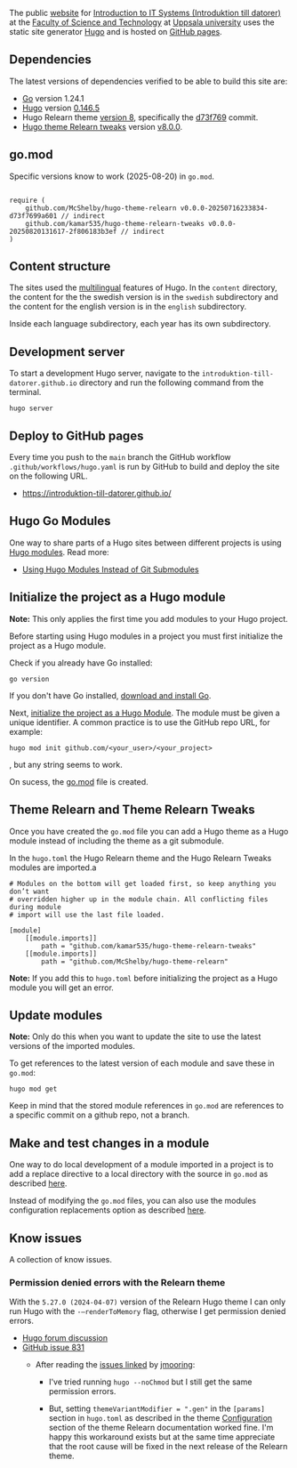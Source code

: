 The public [website][idt] for [Introduction to IT Systems (Introduktion till datorer)](https://introduktion-till-datorer.github.io/) at the [Faculty of Science and Technology](https://www.uu.se/en/students/faculty/science-and-technology) at [Uppsala university](https://www.uu.se/en) uses the static site generator [Hugo][hugo] and is hosted on [GitHub pages](https://pages.github.com/).

[idt]: https://introduktion-till-datorer.github.io/

[hugo]: https://gohugo.io/

## Dependencies 

The latest versions of dependencies verified to be able to build this site are:

- [Go][go] version 1.24.1
- [Hugo][hugo] version [0.146.5]
- Hugo Relearn theme [version 8][relearn-8], specifically the [d73f769] commit. 
- [Hugo theme Relearn tweaks][tweaks] version  [v8.0.0][tweaks-8.0.0]. 

[tweaks]: https://github.com/kamar535/hugo-theme-relearn-tweaks

[go]: https://go.dev/

[0.146.5]: https://github.com/gohugoio/hugo/releases/tag/v0.146.5

[82a5e9876c67]: https://github.com/McShelby/hugo-theme-relearn/commit/82a5e9876c67

[relearn-8]: https://mcshelby.github.io/hugo-theme-relearn/introduction/releasenotes/8/

[d73f769]: https://github.com/McShelby/hugo-theme-relearn/commit/d73f7699a6011c72b0f783ecabd06d4fbe425426#diff-9bfed1ff76f1e65e5624165a48bd1e1b065699da5d93934cc10eca4e39541576

[tweaks-8.0.0]: https://github.com/kamar535/hugo-theme-relearn-tweaks/releases/tag/v8.x

## go.mod
Specific versions know to work (2025-08-20) in `go.mod`.

```

require (
	github.com/McShelby/hugo-theme-relearn v0.0.0-20250716233834-d73f7699a601 // indirect
	github.com/kamar535/hugo-theme-relearn-tweaks v0.0.0-20250820131617-2f806183b3ef // indirect
)

````

## Content structure

The sites used the [multilingual] features of Hugo. 
In the `content` directory, the content for the the swedish version is in the `swedish` subdirectory and the content for the english version is in the `english` subdirectory. 

Inside each language subdirectory, each year has its own subdirectory. 

[multilingual]: https://gohugo.io/content-management/multilingual/

## Development server

To start a development Hugo server, navigate to the `introduktion-till-datorer.github.io` directory and run the following command from the terminal. 

``` 
hugo server
```

## Deploy to GitHub pages 

Every time you push to the `main` branch the GitHub workflow `.github/workflows/hugo.yaml` is run by GitHub to build and deploy the site on the following URL. 

- https://introduktion-till-datorer.github.io/


## Hugo Go Modules

One way to share parts of a Hugo sites between different projects is using [Hugo
modules](https://gohugo.io/hugo-modules/). Read more: 

- [Using Hugo Modules Instead of Git Submodules](https://www.adamormsby.com/posts/012-hugo-modules/)

## Initialize the project as a Hugo module

**Note:** This only applies the first time you add modules to your Hugo project. 

Before starting using Hugo modules in a project you must first initialize the project as a Hugo module. 

Check if you already have Go installed: 

```
go version
```

If you don't have Go installed, [download and install
Go](https://go.dev/doc/install). 

Next, [initialize the project as a Hugo Module](https://gohugo.io/commands/hugo_mod_init/). The module must be given a unique identifier. A common practice is to use the GitHub repo URL, for example:


```
hugo mod init github.com/<your_user>/<your_project>
```

, but any string seems to work. 

On sucess, the [go.mod](https://go.dev/doc/modules/gomod-ref) file is created. 


## Theme Relearn and Theme Relearn Tweaks

Once you have created the `go.mod` file you can add a Hugo theme as a Hugo
module instead of including the theme as a git submodule.

In the `hugo.toml` the Hugo Relearn theme and the Hugo Relearn Tweaks modules are imported.a

```
# Modules on the bottom will get loaded first, so keep anything you don’t want
# overridden higher up in the module chain. All conflicting files during module
# import will use the last file loaded. 

[module]
    [[module.imports]]
        path = "github.com/kamar535/hugo-theme-relearn-tweaks"
    [[module.imports]]
        path = "github.com/McShelby/hugo-theme-relearn"

````


**Note:** If you add this to `hugo.toml` before initializing the project as a Hugo module
you will get an error. 


## Update modules

**Note:** Only do this when you want to update the site to use the latest versions of the imported modules. 

To get references to the latest version of each module and save these in `go.mod`:

```
hugo mod get
```

Keep in mind that the stored module references in `go.mod` are references to a
specific commit on a github repo, not a branch. 

## Make and test changes in a module

One way to do local development of a module imported in a project is to add a
replace directive to a local directory with the source in `go.mod` as described
[here](https://gohugo.io/hugo-modules/use-modules/#make-and-test-changes-in-a-module).

Instead of modifying the `go.mod` files, you can also use the modules
configuration replacements option as described [here](https://gohugo.io/hugo-modules/configuration/#module-configuration-top-level).


## Know issues

A collection of know issues. 

### Permission denied errors with the Relearn theme

With the `5.27.0 (2024-04-07)` version of the Relearn Hugo theme I can only
run Hugo with the  `-–renderToMemory` flag, otherwise I get permission denied
errors. 

- [Hugo forum discussion](https://discourse.gohugo.io/t/can-only-run-hugo-with-rendertomemory-otherwise-gets-permission-denied-errors-even-after-chmod-a-rwx/49335)  
- [GitHub issue 831](https://github.com/McShelby/hugo-theme-relearn/issues/831)
  - After reading the [issues
linked](https://github.com/McShelby/hugo-theme-relearn/issues/831#issuecomment-2061733009)
by [jmooring](https://github.com/jmooring):

    -  I've tried running ` hugo --noChmod `
but I still get the same permission errors.  

    -  But, setting `themeVariantModifier = ".gen"` in the `[params]` section in `hugo.toml` as described in the theme [Configuration](https://mcshelby.github.io/hugo-theme-relearn/basics/configuration/index.html#annotated-config-options) section of the theme Relearn documentation  worked fine.  I'm happy this workaround exists but at the same time appreciate that the  root cause will  be fixed in the next release of the Relearn theme. 





